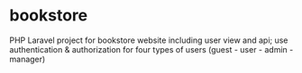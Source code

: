 # bookstore

PHP Laravel project for bookstore website including user view and api; use authentication & authorization for four types of users (guest - user - admin - manager)
